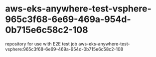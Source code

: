 # aws-eks-anywhere-test-vsphere-965c3f68-6e69-469a-954d-0b715e6c58c2-108
repository for use with E2E test job aws-eks-anywhere-test-vsphere:965c3f68-6e69-469a-954d-0b715e6c58c2-108
